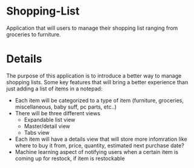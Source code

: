 # Shopping-List
Application that will users to manage their shopping list ranging from groceries to furniture.

# Details
The purpose of this application is to introduce a better way to manage shopping lists. Some key features that will bring a better experience than just adding a list of items in a notepad:
- Each item will be categorized to a type of item (furniture, groceries, miscellaneous, baby suff, pc parts, etc..)
- There will be three different views
  - Expandable list view
  - Master/detail view
  - Tabs view
- Each item will have a details view that will store more infomration like where to buy it from, price, quantity, estimated next purchase date?
- Machine learning aspect of notifying users when a certain item is coming up for restock, if item is restockable
